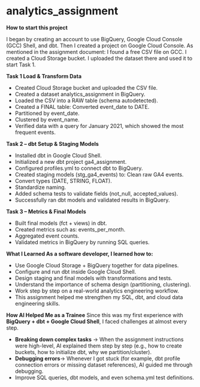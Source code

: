 # analytics_assignment

**How to start this project**

I began by creating an account to use BigQuery, Google Cloud Console (GCC) Shell, and dbt.
Then I created a project on Google Cloud Console.
As mentioned in the assignment document:
I found a free CSV file on GCC.
I created a Cloud Storage bucket.
I uploaded the dataset there and used it to start Task 1.

**Task 1 Load & Transform Data**

- Created Cloud Storage bucket and uploaded the CSV file.
- Created a dataset analytics_assignment in BigQuery.
- Loaded the CSV into a RAW table (schema autodetected).
- Created a FINAL table:
Converted event_date to DATE.
- Partitioned by event_date.
- Clustered by event_name.
- Verified data with a query for January 2021, which showed the most frequent events.

**Task 2 – dbt Setup & Staging Models**

- Installed dbt in Google Cloud Shell.
- Initialized a new dbt project ga4_assignment.
- Configured profiles.yml to connect dbt to BigQuery.
- Created staging models (stg_ga4_events) to:
Clean raw GA4 events.
- Convert types (DATE, STRING, FLOAT).
- Standardize naming.
- Added schema tests to validate fields (not_null, accepted_values).
- Successfully ran dbt models and validated results in BigQuery.

**Task 3 – Metrics & Final Models**

- Built final models (fct + views) in dbt.
- Created metrics such as:
events_per_month.
- Aggregated event counts.
- Validated metrics in BigQuery by running SQL queries.

**What I Learned
As a software developer, I learned how to:**

* Use Google Cloud Storage + BigQuery together for data pipelines.
* Configure and run dbt inside Google Cloud Shell.
* Design staging and final models with transformations and tests.
* Understand the importance of schema design (partitioning, clustering).
* Work step by step on a real-world analytics engineering workflow.
* This assignment helped me strengthen my SQL, dbt, and cloud data engineering skills.

**How AI Helped Me as a Trainee**
Since this was my first experience with **BigQuery + dbt + Google Cloud Shell**, I faced challenges at almost every step.
- **Breaking down complex tasks** → When the assignment instructions were high-level, AI explained them step by step (e.g., how to create buckets, how to initialize dbt, why we partition/cluster).
- **Debugging errors**→ Whenever I got stuck (for example, dbt profile connection errors or missing dataset references), AI guided me through debugging.
- Improve SQL queries, dbt models, and even schema.yml test definitions.

